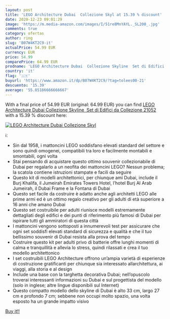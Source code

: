 ```yaml
---
layout: post
title: 'LEGO Architecture Dubai  Collezione Skyl at 15.39 % discount'
date: 2020-12-23 09:01:29
image: 'https://m.media-amazon.com/images/I/51re8MnYAYL._SL200_.jpg'
comments: true
category: ofertas
author: ring
slug: 'B07W4KT2C9-it'
actualPrice: 54.99 EUR
currency: EUR
price: 54.99
comparePrice: 64.99 EUR
prodname: 'LEGO Architecture Dubai  Collezione Skyline  Set di Edifici da Collezione  21052'
country: 'it'
flag: '🇮🇹'
buyurl: 'https://www.amazon.it/dp/B07W4KT2C9/?tag=tolees00-21'
descuento: '15.39'
average: '55.85186666666667'
---
```


With a final price of 54.99 EUR (original: 64.99 EUR) you can find [LEGO Architecture Dubai  Collezione Skyline  Set di Edifici da Collezione  21052](https://www.amazon.it/dp/B07W4KT2C9/?tag=tolees00-21) with a  15.39 % discount here:

[![LEGO Architecture Dubai  Collezione Skyl](https://m.media-amazon.com/images/I/51re8MnYAYL._SL200_.jpg)](https://www.amazon.it/dp/B07W4KT2C9/?tag=tolees00-21)

ℹ️:

- Sin dal 1958, i mattoncini LEGO soddisfano elevati standard del settore e sono quindi omogenei, compatibili tra loro e facilmente montabili e smontabili, ogni volta
- Stai pensando di acquistare questo ottimo souvenir collezionabile di Dubai per regalarlo a un neofita dei mattoncini LEGO? Nessun problema; la scatola contiene istruzioni stampate e facili da seguire
- Questo kit di modelli architettonici, per chiunque ami Dubai, include il Burj Khalifa, il Jumeirah Emirates Towers Hotel, l’hotel Burj Al Arab Jumeirah, il Dubai Frame e la Fontana di Dubai
- Questo set facile da costruire è adatto anche agli architetti LEGO alle prime armi ed è un ottimo regalo creativo per gli adulti di età superiore a 16 anni che amano Dubai
- Questo set costruibile per adulti riunisce modelli estremamente dettagliati degli edifici e dei punti di riferimento più famosi di Dubai per ispirare tutti gli ammiratori di questa città
- I mattoncini vengono sottoposti a innumerevoli test per assicurare che ogni set soddisfi elevati standard di sicurezza e qualità e che il tuo bellissimo souvenir di Dubai resista alla prova del tempo
- Costruire questo kit per adulti privo di batterie offre lunghi momenti di calma e tranquillità e allevia lo stress, quindi rilassati e crea il tuo modello architettonico
- I set costruibili LEGO Architecture offrono un’ampia varietà di esperienze di costruzione gratificanti per chiunque sia interessato allarchitettura, ai viaggi, alla storia e al design
- Include una base con la targhetta decorativa Dubai; nell’opuscolo troverai interessanti informazioni su Dubai e sul progettista del modello (solo in inglese; altre lingue disponibili sul Internet)
- Questo compatto modello dello skyline di Dubai è alto 33 cm, largo 27 cm e profondo 7 cm; sebbene non occupi molto spazio, una volta esposto ha un grande impatto visivo

[Buy it!!](https://www.amazon.it/dp/B07W4KT2C9/?tag=tolees00-21)
